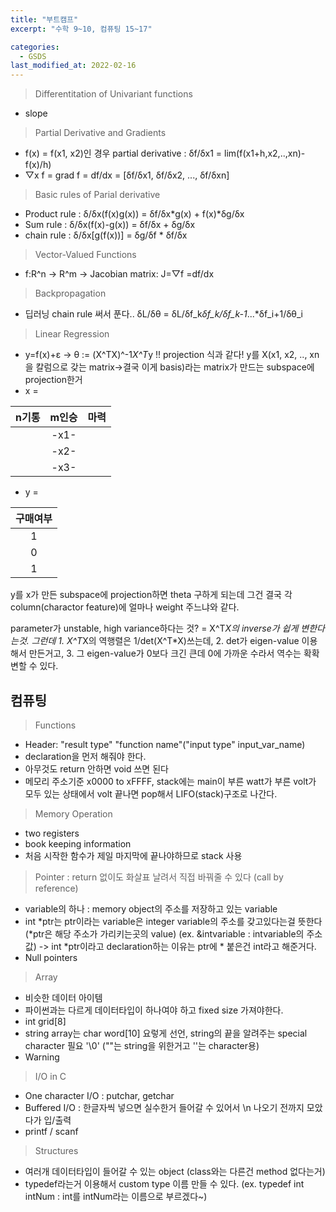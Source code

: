 ```yaml
---
title: "부트캠프"
excerpt: "수학 9~10, 컴퓨팅 15~17"

categories:
  - GSDS
last_modified_at: 2022-02-16
---
```


> Differentitation of Univariant functions
- slope

> Partial Derivative and Gradients
- f(x) = f(x1, x2)인 경우 partial derivative : δf/δx1 = lim(f(x1+h,x2,..,xn)-f(x)/h)
- ▽x f = grad f = df/dx = [δf/δx1, δf/δx2, ..., δf/δxn]

> Basic rules of Parial derivative
- Product rule : δ/δx(f(x)g(x)) = δf/δx*g(x) + f(x)*δg/δx
- Sum rule : δ/δx(f(x)-g(x)) = δf/δx + δg/δx
- chain rule : δ/δx[g(f(x))] = δg/δf * δf/δx

> Vector-Valued Functions
- f:R^n -> R^m -> Jacobian matrix: J=▽f =df/dx

> Backpropagation
- 딥러닝 chain rule 써서 푼다.. δL/δθ = δL/δf_k*δf_k/δf_k-1*...*δf_i+1/δθ_i

> Linear Regression
- y=f(x)+ε -> θ := (X^TX)^-1*X^T*y !! projection 식과 같다! y를 X(x1, x2, .., xn을 칼럼으로 갖는 matrix->결국 이게 basis)라는 matrix가 만드는 subspace에 projection한거
- x = 

|n기통|m인승|마력|
|-|:-:|-|
||-x1-||
||-x2-||
||-x3-||

- y = 

|구매여부|
|:-:|
|1|
|0|
|1|

y를 x가 만든 subspace에 projection하면 theta 구하게 되는데 그건 결국 각 column(charactor feature)에 얼마나 weight 주느냐와 같다.

parameter가 unstable, high variance하다는 것?
= X^T*X의 inverse가 쉽게 변한다는것. 그런데 1. X^T*X의 역행렬은 1/det(X^T*X)쓰는데, 2. det가 eigen-value 이용해서 만든거고, 3. 그 eigen-value가 0보다 크긴 큰데 0에 가까운 수라서 역수는 확확 변할 수 있다.


## 컴퓨팅
> Functions
- Header: "result type" "function name"("input type" input_var_name)
- declaration을 먼저 해줘야 한다.
- 아무것도 return 안하면 void 쓰면 된다
- 메모리 주소기준 x0000 to xFFFF, stack에는 main이 부른 watt가 부른 volt가 모두 있는 상태에서 volt 끝나면 pop해서 LIFO(stack)구조로 나간다.

> Memory Operation
- two registers
- book keeping information
- 처음 시작한 함수가 제일 마지막에 끝나야하므로 stack 사용

> Pointer : return 없이도 화살표 날려서 직접 바꿔줄 수 있다 (call by reference)
- variable의 하나 : memory object의 주소를 저장하고 있는 variable
- int *ptr는 ptr이라는 variable은 integer variable의 주소를 갖고있다는걸 뜻한다 (*ptr은 해당 주소가 가리키는곳의 value)
(ex. &intvariable : intvariable의 주소값) -> int *ptr이라고 declaration하는 이유는 ptr에 * 붙은건 int라고 해준거다.
- Null pointers

> Array
- 비슷한 데이터 아이템
- 파이썬과는 다르게 데이터타입이 하나여야 하고 fixed size 가져야한다.
- int grid[8]
- string array는 char word[10] 요렇게 선언, string의 끝을 알려주는 special character 필요 '\0' (""는 string을 위한거고 ''는 character용)
- Warning

> I/O in C
- One character I/O : putchar, getchar
- Buffered I/O : 한글자씩 넣으면 실수한거 들어갈 수 있어서 \n 나오기 전까지 모았다가 입/출력
- printf / scanf

> Structures
- 여러개 데이터타입이 들어갈 수 있는 object (class와는 다른건 method 없다는거)
- typedef라는거 이용해서 custom type 이름 만들 수 있다. (ex. typedef int intNum : int를 intNum라는 이름으로 부르겠다~)